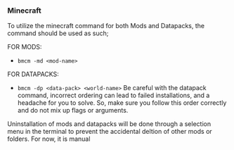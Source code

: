 ### Minecraft
To utilize the minecraft command for both Mods and Datapacks, the command should be used as such;

FOR MODS:
* `bmcm -md <mod-name>`

FOR DATAPACKS:
* `bmcm -dp <data-pack> <world-name>`
  Be careful with the datapack command, incorrect ordering can lead to failed installations, and a headache for you to solve. So, make sure you follow this order correctly and do not mix up flags or arguments.

Uninstallation of mods and datapacks will be done through a selection menu in the terminal to prevent the accidental deltion of other mods or folders. For now, it is manual